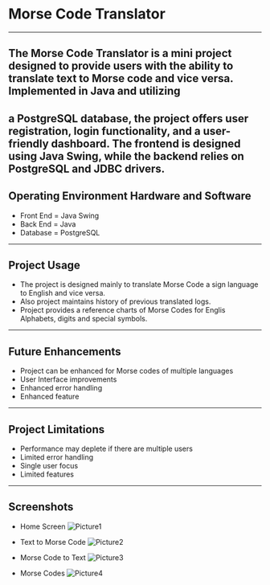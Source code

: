 # Morse Code Translator
---
## The Morse Code Translator is a mini project designed to provide users with the ability to translate text to Morse code and vice versa. Implemented in Java and utilizing 
a PostgreSQL database, the project offers user registration, login functionality, and a user-friendly dashboard. The frontend is designed using Java Swing, while the backend 
relies on PostgreSQL and JDBC drivers.
---

## Operating Environment Hardware and Software
- Front End = Java Swing
- Back End = Java
- Database = PostgreSQL
---

## Project Usage
- The project is designed mainly to translate Morse Code a sign language to English and vice versa.
- Also project maintains history of previous translated logs.
- Project provides a reference charts of Morse Codes for Englis Alphabets, digits and special symbols.
---

## Future Enhancements
- Project can be enhanced for Morse codes of multiple languages
- User Interface improvements
- Enhanced error handling
- Enhanced feature
---

## Project Limitations
- Performance may deplete if there are multiple users
- Limited error handling
- Single user focus
- Limited features
---

## Screenshots
- Home Screen
![Picture1](https://github.com/SohamK25/Morse-Code-Translator/assets/149497770/a40fc2be-0279-447a-9582-88725601729d)

- Text to Morse Code
![Picture2](https://github.com/SohamK25/Morse-Code-Translator/assets/149497770/6d56708e-06ca-4c28-ad3b-b4ffc1ca296b)

- Morse Code to Text
![Picture3](https://github.com/SohamK25/Morse-Code-Translator/assets/149497770/f9ffb321-1b2c-4ad9-b1ff-24c9f36ccf95)

- Morse Codes
![Picture4](https://github.com/SohamK25/Morse-Code-Translator/assets/149497770/01a7f9d6-204c-444f-a4b7-d29c52ebf627)

